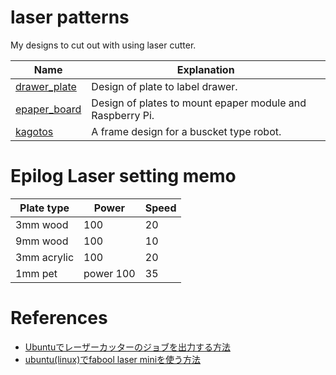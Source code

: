 # laser patterns
My designs to cut out with using laser cutter.

Name | Explanation
---- | ----
[drawer_plate](./drawer_plate) | Design of plate to label drawer.
[epaper_board](./epaper_board) | Design of plates to mount epaper module and Raspberry Pi.
[kagotos](./kagotos) | A frame design for a buscket type robot.

# Epilog Laser setting memo

Plate type | Power | Speed
--- | --- | ---
3mm wood | 100 | 20
9mm wood | 100 | 10
3mm acrylic | 100 | 20
1mm pet | power 100 | 35

# References
- [Ubuntuでレーザーカッターのジョブを出力する方法](http://asukiaaa.blogspot.jp/2016/12/ubuntu.html)
- [ubuntu(linux)でfabool laser miniを使う方法](http://asukiaaa.blogspot.jp/2017/02/ubuntullnuxfabool-laser-mini.html)